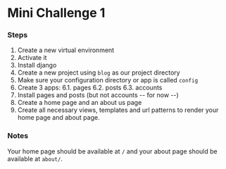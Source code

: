 # Mini Challenge 1

### Steps
1. Create a new virtual environment
2. Activate it
3. Install django
4. Create a new project using `blog` as our project directory
5. Make sure your configuration directory or app is called `config`
6. Create 3 apps:
6.1. pages
6.2. posts
6.3. accounts
7. Install pages and posts (but not accounts -- for now --)
8. Create a home page and an about us page
9. Create all necessary views, templates and url patterns to render your home page and about page.

### Notes
Your home page should be available at `/` and your about page should be available at `about/`.